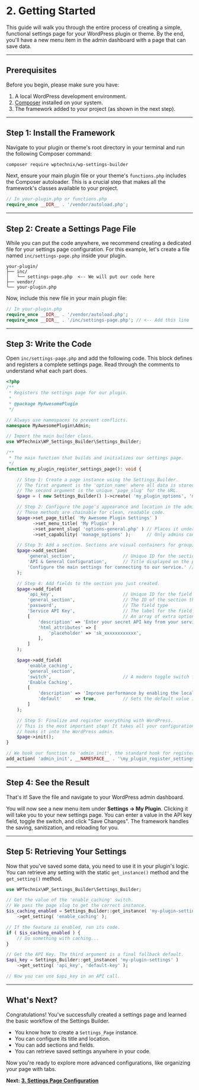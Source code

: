 # 2. Getting Started

This guide will walk you through the entire process of creating a simple, functional settings page for your WordPress plugin or theme. By the end, you'll have a new menu item in the admin dashboard with a page that can save data.

---

## Prerequisites

Before you begin, please make sure you have:

1.  A local WordPress development environment.
2.  [Composer](https://getcomposer.org/) installed on your system.
3.  The framework added to your project (as shown in the next step).

---

## Step 1: Install the Framework

Navigate to your plugin or theme's root directory in your terminal and run the following Composer command:

```bash
composer require wptechnix/wp-settings-builder
```

Next, ensure your main plugin file or your theme's `functions.php` includes the Composer autoloader. This is a crucial step that makes all the framework's classes available to your project.

```php
// In your-plugin.php or functions.php
require_once __DIR__ . '/vendor/autoload.php';
```

---

## Step 2: Create a Settings Page File

While you can put the code anywhere, we recommend creating a dedicated file for your settings page configuration. For this example, let's create a file named `inc/settings-page.php` inside your plugin.

```
your-plugin/
├── inc/
│   └── settings-page.php  <-- We will put our code here
├── vendor/
└── your-plugin.php
```

Now, include this new file in your main plugin file:

```php
// In your-plugin.php
require_once __DIR__ . '/vendor/autoload.php';
require_once __DIR__ . '/inc/settings-page.php'; // <-- Add this line
```

---

## Step 3: Write the Code

Open `inc/settings-page.php` and add the following code. This block defines and registers a complete settings page. Read through the comments to understand what each part does.

```php
<?php
/**
 * Registers the settings page for our plugin.
 *
 * @package MyAwesomePlugin
 */

// Always use namespaces to prevent conflicts.
namespace MyAwesomePlugin\Admin;

// Import the main builder class.
use WPTechnix\WP_Settings_Builder\Settings_Builder;

/**
 * The main function that builds and initializes our settings page.
 */
function my_plugin_register_settings_page(): void {

    // Step 1: Create a page instance using the Settings_Builder.
    // The first argument is the 'option_name' where all data is stored in a single array.
    // The second argument is the unique 'page_slug' for the URL.
    $page = ( new Settings_Builder() )->create( 'my_plugin_options', 'my-plugin-settings' );

    // Step 2: Configure the page's appearance and location in the admin menu.
    // These methods are chainable for clean, readable code.
    $page->set_page_title( 'My Awesome Plugin Settings' )
          ->set_menu_title( 'My Plugin' )
          ->set_parent_slug( 'options-general.php' ) // Places it under the main "Settings" menu
          ->set_capability( 'manage_options' );      // Only admins can see it

    // Step 3: Add a section. Sections are visual containers for grouping related fields.
    $page->add_section(
        'general_section',                  // Unique ID for the section
        'API & General Configuration',      // Title displayed on the page
        'Configure the main settings for connecting to our service.' // Optional description
    );

    // Step 4: Add fields to the section you just created.
    $page->add_field(
        'api_key',                          // Unique ID for the field (used for saving/retrieving data)
        'general_section',                  // The ID of the section this field belongs to
        'password',                         // The field type
        'Service API Key',                  // The label for the field
        [                                   // An array of extra options
            'description' => 'Enter your secret API key from your service dashboard.',
            'html_attributes' => [
                'placeholder' => 'sk_xxxxxxxxxxxx',
            ],
        ]
    );

    $page->add_field(
        'enable_caching',
        'general_section',
        'switch',                           // A modern toggle switch field type
        'Enable Caching',
        [
            'description' => 'Improve performance by enabling the local cache.',
            'default'     => true,          // Sets the default value if none is saved yet
        ]
    );

    // Step 5: Finalize and register everything with WordPress.
    // This is the most important step! It takes all your configuration and
    // hooks it into the WordPress admin.
    $page->init();
}

// We hook our function to 'admin_init', the standard hook for registering settings.
add_action( 'admin_init', __NAMESPACE__ . '\my_plugin_register_settings_page' );

```

---

## Step 4: See the Result

That's it! Save the file and navigate to your WordPress admin dashboard.

You will now see a new menu item under **Settings → My Plugin**. Clicking it will take you to your new settings page. You can enter a value in the API key field, toggle the switch, and click "Save Changes". The framework handles the saving, sanitization, and reloading for you.

---

## Step 5: Retrieving Your Settings

Now that you've saved some data, you need to use it in your plugin's logic. You can retrieve any setting with the static `get_instance()` method and the `get_setting()` method.

```php
use WPTechnix\WP_Settings_Builder\Settings_Builder;

// Get the value of the 'enable_caching' switch.
// We pass the page slug to get the correct instance.
$is_caching_enabled = Settings_Builder::get_instance( 'my-plugin-settings' )
    ->get_setting( 'enable_caching' );

// If the feature is enabled, run its code.
if ( $is_caching_enabled ) {
    // Do something with caching...
}

// Get the API Key. The third argument is a final fallback default.
$api_key = Settings_Builder::get_instance( 'my-plugin-settings' )
    ->get_setting( 'api_key', 'default-key' );

// Now you can use $api_key in an API call.
```

---

## What's Next?

Congratulations! You've successfully created a settings page and learned the basic workflow of the Settings Builder.

*   You know how to create a `Settings_Page` instance.
*   You can configure its title and location.
*   You can add sections and fields.
*   You can retrieve saved settings anywhere in your code.

Now you're ready to explore more advanced configurations, like organizing your page with tabs.

**Next:** [**3. Settings Page Configuration**](./03-settings-page-configuration.md)